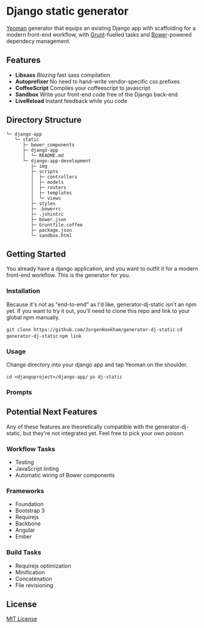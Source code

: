 # Django static generator

[Yeoman](http://yeoman.io) generator that equips an existing Django app with scaffolding for a
modern front-end workflow, with [Grunt](http://gruntjs.com)-fuelled tasks and
[Bower](http://bower.io)-powered dependecy management.

## Features

* **Libsass** *Blazing* fast sass compilation
* **Autoprefixer** No need to hand-write vendor-specific css prefixes
* **CoffeeScript** Compiles your coffeescript to javascript
* **Sandbox** Write your front-end code free of the Django back-end
* **LiveReload** Instant feedback while you code

## Directory Structure

```
└─ django-app
   └─ static
      ├─ bower_components
      ├─ django-app
      │  └─ README.md
      └─ django-app-development
         ├─ img
         ├─ scripts
         │  ├─ controllers
         │  ├─ models
         │  ├─ routers
         │  ├─ templates
         │  └─ views
         ├─ styles
         ├─ .bowerrc
         ├─ .jshintrc
         ├─ bower.json
         ├─ Gruntfile.coffee
         ├─ package.json
         └─ sandbox.html
```

## Getting Started

You already have a django application, and you want to outfit it for a modern front-end workflow.
This is the generator for you.

### Installation

Because it's not as “end-to-end” as I'd like, generator-dj-static isn't an npm yet. If you want to
try it out, you'll need to clone this repo and link to your global npm manually.

`git clone https://github.com/JorgenHookham/generator-dj-static`
`cd generator-dj-static`
`npm link`

### Usage

Change directory into your django app and tap Yeoman on the shoulder.

`cd <djangoproject>/django-app/`
`yo dj-static`

### Prompts

## Potential Next Features

Any of these features are theoretically compatible with the generator-dj-static, but they're not
integrated yet. Feel free to pick your own poison.

### Workflow Tasks

* Testing
* JavaScript linting
* Automatic wiring of Bower components

### Frameworks

* Foundation
* Bootstrap 3
* Requirejs
* Backbone
* Angular
* Ember

### Build Tasks

* Requirejs optimization
* Minification
* Concatenation
* File revisioning

## License

[MIT License](http://en.wikipedia.org/wiki/MIT_License)
